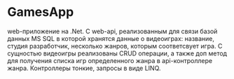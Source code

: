 # GamesApp
web-приложение на .Net.
C web-api, реализованным для связи базой данных MS SQL в которой хранятся данные о видеоиграх: название, студия разработчик, несколько жанров, которым соответсвует игра.
С сущностью видеоигры реализованы CRUD операции, а также доп метод для получения списка игр определенного жанра в api-контроллере жанра.
Контроллеры тонкие, запросы в виде LINQ.
